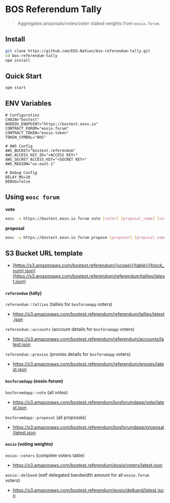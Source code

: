 # BOS Referendum Tally

> Aggregates proposals/votes/voter staked weights from `eosio.forum`.

## Install

```bash
git clone https://github.com/EOS-Nation/bos-referendum-tally.git
cd bos-referendum-tally
npm install
```

## Quick Start

```bash
npm start
```

## ENV Variables

```env
# Configuration
CHAIN="bostest"
NODEOS_ENDPOINT="https://bostest.eosn.io"
CONTRACT_FORUM="eosio.forum"
CONTRACT_TOKEN="eosio.token"
TOKEN_SYMBOL="BOS"

# AWS Config
AWS_BUCKET="bostest.referendum"
AWS_ACCESS_KEY_ID="<ACCESS KEY>"
AWS_SECRET_ACCESS_KEY="<SECRET KEY>"
AWS_REGION="us-east-1"

# Debug Config
DELAY_MS=10
DEBUG=false
```

## Using `eosc forum`

**vote**

```bash
eosc -u https://bostest.eosn.io forum vote [voter] [proposal_name] [vote_value]
```

**proposal**

```bash
eosc -u https://bostest.eosn.io forum propose [proposer] [proposal_name] [title] [proposal_expiration_date]
```

## S3 Bucket URL template

- [https://s3.amazonaws.com/bostest.referendum/{scope}/{table}/{block_num}.json](https://s3.amazonaws.com/bostest.referendum/referendum/tallies/latest.json)

#### `referendum` (tally)

`referendum::tallies` (tallies for `bosforumapp` voters)

- https://s3.amazonaws.com/bostest.referendum/referendum/tallies/latest.json

`referendum::accounts` (account details for `bosforumapp` voters)

- https://s3.amazonaws.com/bostest.referendum/referendum/accounts/latest.json

`referendum::proxies` (proxies details for `bosforumapp` voters)

- https://s3.amazonaws.com/bostest.referendum/referendum/proxies/latest.json

#### `bosforumdapp` (eosio.forum)

`bosforumdapp::vote` (all votes)

- https://s3.amazonaws.com/bostest.referendum/bosforumdapp/vote/latest.json

`bosforumdapp::proposal` (all proposals)

- https://s3.amazonaws.com/bostest.referendum/bosforumdapp/proposal/latest.json

#### `eosio` (voting weights)

`eosio::voters` (complete voters table)

- https://s3.amazonaws.com/bostest.referendum/eosio/voters/latest.json

`eosio::delband` (self delegated bandwidth amount for all `eosio.forum` voters)

- https://s3.amazonaws.com/bostest.referendum/eosio/delband/latest.json
